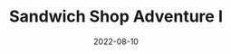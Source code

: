 ---
title: Sandwich Shop Adventure I
description: The following is a table of data for a choose-your-own-adventure book set in a sandwich shop.
date: 2022-08-10
order: 999
tags: 
- wrong
layout: layouts/game.njk
prompt: The following is a table of data for a choose-your-own-adventure book set in a sandwich shop. Each row represents one page, and the book is between twenty and thirty pages long. Each page has a maximum of three choices. Each choice either leads to another page or ends the book by winning or losing. In the book there are different locations, characters to meet and things to find. Choices can involve examining things in more detail, navigating the shop, interacting with items in the shop or talking to characters. Two pages should not have very similar page text. There is at least one way to win.
raw_output: '|1|Start|You are in a sandwich shop. You can see a sandwich on the counter.|Examine sandwich|2|Examine counter|3|Leave shop|4|^
|2|Examining the sandwich|The sandwich is a BLT.|Take sandwich|5|Leave sandwich|6|^
|3|Examining the counter|The counter is made of wood.|Talk to sandwich shop employee|7|Leave shop|4|^
|4|Leaving the sandwich shop|You are now outside the sandwich shop.|Walk to the left|8|Walk to the right|9|^
|5|Taking the sandwich|You are now eating the sandwich.|Continue eating sandwich|10|^
|6|Leaving the sandwich|The sandwich is now gone.|Walk to the left|8|^
|7|Talking to the sandwich shop employee|The sandwich shop employee is a woman.|Ask about the sandwich|11|Ask about the counter|12|Leave shop|4|^
|8|Walking to the left|You are now in the park.|Walk to the playground|13|^
|9|Walking to the right|You are now in the library.|Check out a book|14|^
|10|Eating the sandwich|You are now full.|Walk to the left|8|^
|11|Asking about the sandwich|The sandwich is a BLT.|Take sandwich|5|Leave sandwich|6|^
|12|Asking about the counter|The counter is made of wood.|Ask about the sandwich|11|Leave shop|4|^
|13|Walking to the playground|You are now at the playground.|Climb on the monkey bars|15|^
|14|Checking out a book|You are now holding a book.|Read the book|16|^
|15|Climbing on the monkey bars|You are now on the monkey bars.|Climb down|17|^
|16|Reading the book|You are now reading the book.|Continue reading|18|^
|17|Climbing down|You are now on the ground.|Walk to the left|8|^
|18|Continuing to read|You are now finished reading the book.|Walk to the right|9|^'
---